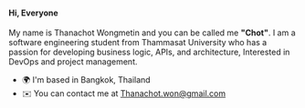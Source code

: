 #### Hi, Everyone

My name is Thanachot Wongmetin and you can be called me **"Chot"**. 
I am a software engineering student from Thammasat University who has a passion for developing business logic, APIs, and architecture, Interested in DevOps and project management. 

* 🌍  I'm based in Bangkok, Thailand
* ✉️  You can contact me at [Thanachot.won@gmail.com](mailto:Thanachot.won@gmail.com)
